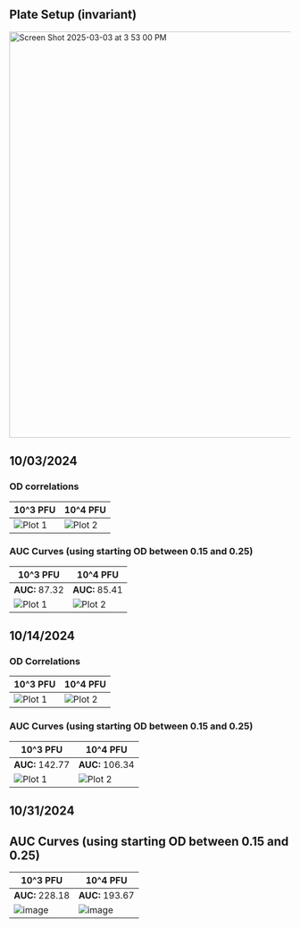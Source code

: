 ## Plate Setup (invariant)

<img width="727" alt="Screen Shot 2025-03-03 at 3 53 00 PM" src="https://github.com/user-attachments/assets/87cce085-5c3c-48bd-912e-10c376b89ca4" />

## 10/03/2024

### OD correlations

| 10^3 PFU | 10^4 PFU |
|----------|----------|
| ![Plot 1](https://github.com/user-attachments/assets/040a9bc5-d044-4859-a3d7-dea1a3bb1e8d) | ![Plot 2](https://github.com/user-attachments/assets/5fc441e0-064e-4970-96b6-e80f62156a73) |

### AUC Curves (using starting OD between 0.15 and 0.25)

| 10^3 PFU | 10^4 PFU |
|----------|----------|
| **AUC:** 87.32 | **AUC:** 85.41 |
| ![Plot 1](https://github.com/user-attachments/assets/9b2582a6-f4ce-445c-ad5b-60ceedb7d21c) | ![Plot 2](https://github.com/user-attachments/assets/48299545-702f-4eed-b274-3ce61a35b00e) |
 



## 10/14/2024

### OD Correlations

| 10^3 PFU | 10^4 PFU |
|----------|----------|
| ![Plot 1](https://github.com/user-attachments/assets/eac1d6e2-07a0-408e-97a2-06123fdb1148) | ![Plot 2](https://github.com/user-attachments/assets/798510d8-b4c6-4a9d-9222-338932767b54) |

### AUC Curves (using starting OD between 0.15 and 0.25)
| 10^3 PFU | 10^4 PFU |
|----------|----------|
| **AUC:** 142.77 | **AUC:** 106.34 |
|![Plot 1](https://github.com/user-attachments/assets/351f13a5-5872-47f0-8697-e33a35d40c90)| ![Plot 2](https://github.com/user-attachments/assets/c1e5d84c-4311-4dc8-b371-7138e33510ec) |


## 10/31/2024

## AUC Curves (using starting OD between 0.15 and 0.25)
| 10^3 PFU | 10^4 PFU |
|----------|----------|
| **AUC:** 228.18 | **AUC:** 193.67 |
| ![image](https://github.com/user-attachments/assets/eb9d32ed-bdde-4265-9d47-987d6de6007c) | ![image](https://github.com/user-attachments/assets/7cd8b359-424b-437c-a1a0-5aebe022ebad) |







